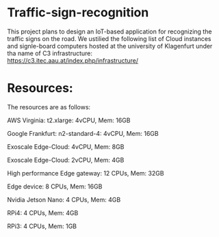 # Traffic-sign-recognition

This project plans to design an IoT-based application for recognizing the traffic signs on the road.
We ustilied the following list of Cloud instances and signle-board computers hosted at the university of Klagenfurt under tha name of C3 infrastructure: 
https://c3.itec.aau.at/index.php/infrastructure/


# Resources:

The resources are as follows:

AWS Virginia: 	  t2.xlarge:      4vCPU, Mem: 16GB

Google Frankfurt: n2-standard-4:  4vCPU, Mem: 16GB

Exoscale Edge-Cloud: 		          4vCPU, Mem: 8GB

Exoscale Edge-Cloud:              2vCPU, Mem: 4GB

High performance Edge gateway:    12 CPUs, Mem: 32GB

Edge device:			       		      8 CPUs, Mem: 16GB

Nvidia Jetson Nano:				        4 CPUs, Mem: 4GB

RPi4:    	  							        4 CPUs, Mem: 4GB

RPi3:  	  	  						        4 CPUs, Mem: 1GB
